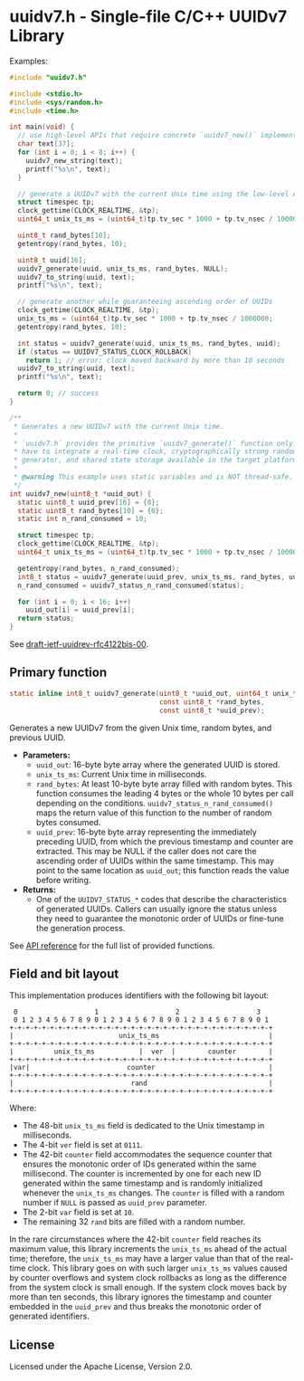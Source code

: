 # uuidv7.h - Single-file C/C++ UUIDv7 Library

Examples:

```c
#include "uuidv7.h"

#include <stdio.h>
#include <sys/random.h>
#include <time.h>

int main(void) {
  // use high-level APIs that require concrete `uuidv7_new()` implementation
  char text[37];
  for (int i = 0; i < 8; i++) {
    uuidv7_new_string(text);
    printf("%s\n", text);
  }

  // generate a UUIDv7 with the current Unix time using the low-level APIs
  struct timespec tp;
  clock_gettime(CLOCK_REALTIME, &tp);
  uint64_t unix_ts_ms = (uint64_t)tp.tv_sec * 1000 + tp.tv_nsec / 1000000;

  uint8_t rand_bytes[10];
  getentropy(rand_bytes, 10);

  uint8_t uuid[16];
  uuidv7_generate(uuid, unix_ts_ms, rand_bytes, NULL);
  uuidv7_to_string(uuid, text);
  printf("%s\n", text);

  // generate another while guaranteeing ascending order of UUIDs
  clock_gettime(CLOCK_REALTIME, &tp);
  unix_ts_ms = (uint64_t)tp.tv_sec * 1000 + tp.tv_nsec / 1000000;
  getentropy(rand_bytes, 10);

  int status = uuidv7_generate(uuid, unix_ts_ms, rand_bytes, uuid);
  if (status == UUIDV7_STATUS_CLOCK_ROLLBACK)
    return 1; // error: clock moved backward by more than 10 seconds
  uuidv7_to_string(uuid, text);
  printf("%s\n", text);

  return 0; // success
}

/**
 * Generates a new UUIDv7 with the current Unix time.
 *
 * `uuidv7.h` provides the primitive `uuidv7_generate()` function only. Users
 * have to integrate a real-time clock, cryptographically strong random number
 * generator, and shared state storage available in the target platform.
 *
 * @warning This example uses static variables and is NOT thread-safe.
 */
int uuidv7_new(uint8_t *uuid_out) {
  static uint8_t uuid_prev[16] = {0};
  static uint8_t rand_bytes[10] = {0};
  static int n_rand_consumed = 10;

  struct timespec tp;
  clock_gettime(CLOCK_REALTIME, &tp);
  uint64_t unix_ts_ms = (uint64_t)tp.tv_sec * 1000 + tp.tv_nsec / 1000000;

  getentropy(rand_bytes, n_rand_consumed);
  int8_t status = uuidv7_generate(uuid_prev, unix_ts_ms, rand_bytes, uuid_prev);
  n_rand_consumed = uuidv7_status_n_rand_consumed(status);

  for (int i = 0; i < 16; i++)
    uuid_out[i] = uuid_prev[i];
  return status;
}
```

See [draft-ietf-uuidrev-rfc4122bis-00](https://www.ietf.org/archive/id/draft-ietf-uuidrev-rfc4122bis-00.html).

## Primary function

```c
static inline int8_t uuidv7_generate(uint8_t *uuid_out, uint64_t unix_ts_ms,
                                     const uint8_t *rand_bytes,
                                     const uint8_t *uuid_prev);
```

Generates a new UUIDv7 from the given Unix time, random bytes, and previous UUID.

- **Parameters:**
  - `uuid_out`: 16-byte byte array where the generated UUID is stored.
  - `unix_ts_ms`: Current Unix time in milliseconds.
  - `rand_bytes`: At least 10-byte byte array filled with random bytes. This
    function consumes the leading 4 bytes or the whole 10 bytes per call
    depending on the conditions. `uuidv7_status_n_rand_consumed()` maps the
    return value of this function to the number of random bytes consumed.
  - `uuid_prev`: 16-byte byte array representing the immediately preceding UUID,
    from which the previous timestamp and counter are extracted. This may be
    NULL if the caller does not care the ascending order of UUIDs within the
    same timestamp. This may point to the same location as `uuid_out`; this
    function reads the value before writing.
- **Returns:**
  - One of the `UUIDV7_STATUS_*` codes that describe the characteristics of
    generated UUIDs. Callers can usually ignore the status unless they need to
    guarantee the monotonic order of UUIDs or fine-tune the generation process.

See [API reference](https://liosk.github.io/uuidv7-h/uuidv7_8h.html) for the
full list of provided functions.

## Field and bit layout

This implementation produces identifiers with the following bit layout:

```text
 0                   1                   2                   3
 0 1 2 3 4 5 6 7 8 9 0 1 2 3 4 5 6 7 8 9 0 1 2 3 4 5 6 7 8 9 0 1
+-+-+-+-+-+-+-+-+-+-+-+-+-+-+-+-+-+-+-+-+-+-+-+-+-+-+-+-+-+-+-+-+
|                          unix_ts_ms                           |
+-+-+-+-+-+-+-+-+-+-+-+-+-+-+-+-+-+-+-+-+-+-+-+-+-+-+-+-+-+-+-+-+
|          unix_ts_ms           |  ver  |        counter        |
+-+-+-+-+-+-+-+-+-+-+-+-+-+-+-+-+-+-+-+-+-+-+-+-+-+-+-+-+-+-+-+-+
|var|                        counter                            |
+-+-+-+-+-+-+-+-+-+-+-+-+-+-+-+-+-+-+-+-+-+-+-+-+-+-+-+-+-+-+-+-+
|                             rand                              |
+-+-+-+-+-+-+-+-+-+-+-+-+-+-+-+-+-+-+-+-+-+-+-+-+-+-+-+-+-+-+-+-+
```

Where:

- The 48-bit `unix_ts_ms` field is dedicated to the Unix timestamp in
  milliseconds.
- The 4-bit `ver` field is set at `0111`.
- The 42-bit `counter` field accommodates the sequence counter that ensures the
  monotonic order of IDs generated within the same millisecond. The counter is
  incremented by one for each new ID generated within the same timestamp and is
  randomly initialized whenever the `unix_ts_ms` changes. The `counter` is
  filled with a random number if `NULL` is passed as `uuid_prev` parameter.
- The 2-bit `var` field is set at `10`.
- The remaining 32 `rand` bits are filled with a random number.

In the rare circumstances where the 42-bit `counter` field reaches its maximum
value, this library increments the `unix_ts_ms` ahead of the actual time;
therefore, the `unix_ts_ms` may have a larger value than that of the real-time
clock. This library goes on with such larger `unix_ts_ms` values caused by
counter overflows and system clock rollbacks as long as the difference from the
system clock is small enough. If the system clock moves back by more than ten
seconds, this library ignores the timestamp and counter embedded in the
`uuid_prev` and thus breaks the monotonic order of generated identifiers.

## License

Licensed under the Apache License, Version 2.0.

